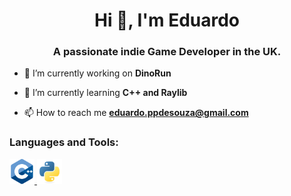<h1 align="center">Hi 👋, I'm Eduardo</h1>
<h3 align="center">A passionate indie Game Developer in the UK.</h3>

- 🔭 I’m currently working on **DinoRun**

- 🌱 I’m currently learning **C++ and Raylib**

- 📫 How to reach me **eduardo.ppdesouza@gmail.com**


<h3 align="left">Languages and Tools:</h3>
<p align="left"> <a href="https://cplusplus.com/" target="_blank" rel="noreferrer"> <img src="https://raw.githubusercontent.com/devicons/devicon/refs/heads/master/icons/cplusplus/cplusplus-original.svg" alt="cplusplus" width="40" height="40"/> </a> <a href="https://www.python.org" target="_blank" rel="noreferrer"> <img src="https://raw.githubusercontent.com/devicons/devicon/master/icons/python/python-original.svg" alt="python" width="40" height="40"/> </a>
